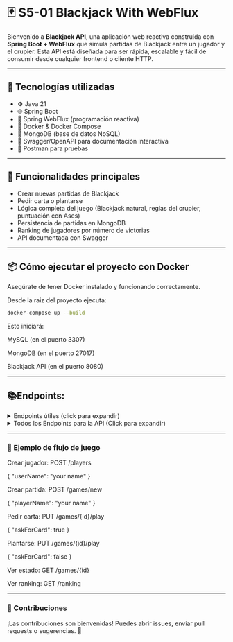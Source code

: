 # 🃏 S5-01 Blackjack With WebFlux

Bienvenido a **Blackjack API**, una aplicación web reactiva construida con **Spring Boot + WebFlux** que simula partidas de Blackjack entre un jugador y el crupier. Esta API está diseñada para ser rápida, escalable y fácil de consumir desde cualquier frontend o cliente HTTP.

---

## 🚀 Tecnologías utilizadas

- ⚙️ Java 21
- 🌐 Spring Boot 
- 🔁 Spring WebFlux (programación reactiva)
- 🐳 Docker & Docker Compose
- 🍃 MongoDB (base de datos NoSQL)
- 📄 Swagger/OpenAPI para documentación interactiva
- 📄 Postman para pruebas

---

## 🧠 Funcionalidades principales

- Crear nuevas partidas de Blackjack
- Pedir carta o plantarse
- Lógica completa del juego (Blackjack natural, reglas del crupier, puntuación con Ases)
- Persistencia de partidas en MongoDB
- Ranking de jugadores por número de victorias
- API documentada con Swagger

---

## 📦 Cómo ejecutar el proyecto con Docker

Asegúrate de tener Docker instalado y funcionando correctamente.

Desde la raiz del proyecto ejecuta:
```bash
docker-compose up --build
```
Esto iniciará:

MySQL (en el puerto 3307)

MongoDB (en el puerto 27017)

Blackjack API (en el puerto 8080)

---

## 📚Endpoints:


<details>
  <summary>Endpoints útiles (click para expandir)</summary>

Swagger UI	http://localhost:8080/webjars/swagger-ui/index.html

API Docs	http://localhost:8080/v3/api-docs

Health Check	http://localhost:8080/actuator/health
</details>

<details>
  <summary>Todos los Endpoints para la API (Click para expandir)</summary>

<br>

### 🃏 **BlackjackController**

| Method | Endpoint                       | Descripción                                      |
|--------|--------------------------------|--------------------------------------------------|
| POST   | `/game/{gameId}/play`          | Jugar una partida ya creada                     |
| POST   | `/game/new`                    | Crear una nueva partida de Blackjack            |
| GET    | `/game`                        | Obtener todas las partidas jugadas              |
| GET    | `/game/{id}`                   | Ver detalles de una partida específica           |
| DELETE | `/game/{id}/delete`            | Eliminar una partida por ID                     |

---

### 👤 **PlayerController**

| Method | Endpoint                          | Descripción                          |
|--------|-----------------------------------|--------------------------------------|
| PUT    | `/players/{playerId}`             | Actualizar un jugador                |
| POST   | `/players`                        | Crear un nuevo jugador               |
| GET    | `/players/{id}`                   | Obtener un jugador por ID            |
| GET    | `/players/getAllPlayers`          | Listar todos los jugadores           |
| DELETE | `/players/{id}/delete`            | Eliminar un jugador                  |

---

### 🏆 **RankingController**

| Method | Endpoint               | Descripción                   |
|--------|------------------------|-------------------------------|
| GET    | `/ranking`     | Obtener el ranking de jugadores |

</details>

---


### 🧪 Ejemplo de flujo de juego
Crear jugador:
POST /players

{
  "userName": "your name"
}

Crear partida:
POST /games/new

{
  "playerName": "your name"
}

Pedir carta:
PUT /games/{id}/play

{
  "askForCard": true
}

Plantarse:
PUT /games/{id}/play

{
  "askForCard": false
}

Ver estado:
GET /games/{id}

Ver ranking:
GET /ranking

---

### 🤝 Contribuciones
¡Las contribuciones son bienvenidas!
Puedes abrir issues, enviar pull requests o sugerencias. 🙌
